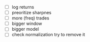 - [ ] log returns
- [ ] preoritize sharpnes
- [ ] more (freq) trades
- [ ] bigger window
- [ ] bigger model
- [ ] check normalization try to remove it 
